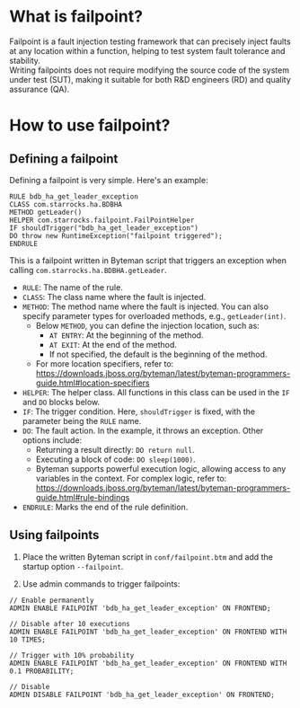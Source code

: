 # What is failpoint?
Failpoint is a fault injection testing framework that can precisely inject faults at any location within a function, helping to test system fault tolerance and stability.  
Writing failpoints does not require modifying the source code of the system under test (SUT), making it suitable for both R&D engineers (RD) and quality assurance (QA).

# How to use failpoint?
## Defining a failpoint
Defining a failpoint is very simple. Here's an example:  

```text
RULE bdb_ha_get_leader_exception
CLASS com.starrocks.ha.BDBHA
METHOD getLeader()
HELPER com.starrocks.failpoint.FailPointHelper
IF shouldTrigger("bdb_ha_get_leader_exception")
DO throw new RuntimeException("failpoint triggered");
ENDRULE
```

This is a failpoint written in Byteman script that triggers an exception when calling `com.starrocks.ha.BDBHA.getLeader`.

- `RULE`: The name of the rule.
- `CLASS`: The class name where the fault is injected.
- `METHOD`: The method name where the fault is injected. You can also specify parameter types for overloaded methods, e.g., `getLeader(int)`.
    - Below `METHOD`, you can define the injection location, such as:
        - `AT ENTRY`: At the beginning of the method.
        - `AT EXIT`: At the end of the method.
        - If not specified, the default is the beginning of the method.
    - For more location specifiers, refer to:  
      https://downloads.jboss.org/byteman/latest/byteman-programmers-guide.html#location-specifiers
- `HELPER`: The helper class. All functions in this class can be used in the `IF` and `DO` blocks below.
- `IF`: The trigger condition. Here, `shouldTrigger` is fixed, with the parameter being the `RULE` name.
- `DO`: The fault action. In the example, it throws an exception. Other options include:
    - Returning a result directly: `DO return null`.
    - Executing a block of code: `DO sleep(1000)`.
    - Byteman supports powerful execution logic, allowing access to any variables in the context. For complex logic, refer to:  
      https://downloads.jboss.org/byteman/latest/byteman-programmers-guide.html#rule-bindings
- `ENDRULE`: Marks the end of the rule definition.

## Using failpoints
1. Place the written Byteman script in `conf/failpoint.btm` and add the startup option `--failpoint`.

2. Use admin commands to trigger failpoints:  

```text
// Enable permanently
ADMIN ENABLE FAILPOINT 'bdb_ha_get_leader_exception' ON FRONTEND;

// Disable after 10 executions
ADMIN ENABLE FAILPOINT 'bdb_ha_get_leader_exception' ON FRONTEND WITH 10 TIMES;

// Trigger with 10% probability
ADMIN ENABLE FAILPOINT 'bdb_ha_get_leader_exception' ON FRONTEND WITH 0.1 PROBABILITY;

// Disable
ADMIN DISABLE FAILPOINT 'bdb_ha_get_leader_exception' ON FRONTEND;
```